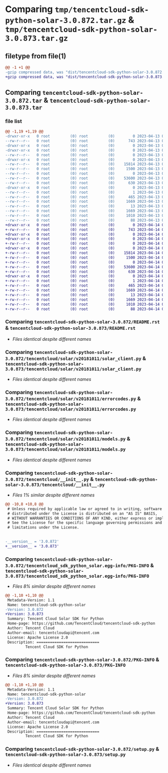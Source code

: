 # Comparing `tmp/tencentcloud-sdk-python-solar-3.0.872.tar.gz` & `tmp/tencentcloud-sdk-python-solar-3.0.873.tar.gz`

## filetype from file(1)

```diff
@@ -1 +1 @@
-gzip compressed data, was "dist/tencentcloud-sdk-python-solar-3.0.872.tar", last modified: Thu Apr 13 00:56:18 2023, max compression
+gzip compressed data, was "dist/tencentcloud-sdk-python-solar-3.0.873.tar", last modified: Fri Apr 14 00:51:24 2023, max compression
```

## Comparing `tencentcloud-sdk-python-solar-3.0.872.tar` & `tencentcloud-sdk-python-solar-3.0.873.tar`

### file list

```diff
@@ -1,19 +1,19 @@
-drwxr-xr-x   0 root         (0) root         (0)        0 2023-04-13 00:56:18.000000 tencentcloud-sdk-python-solar-3.0.872/
--rw-r--r--   0 root         (0) root         (0)      743 2023-04-13 00:56:17.000000 tencentcloud-sdk-python-solar-3.0.872/README.rst
-drwxr-xr-x   0 root         (0) root         (0)        0 2023-04-13 00:56:18.000000 tencentcloud-sdk-python-solar-3.0.872/tencentcloud/
-drwxr-xr-x   0 root         (0) root         (0)        0 2023-04-13 00:56:18.000000 tencentcloud-sdk-python-solar-3.0.872/tencentcloud/solar/
--rw-r--r--   0 root         (0) root         (0)        0 2023-04-13 00:56:17.000000 tencentcloud-sdk-python-solar-3.0.872/tencentcloud/solar/__init__.py
-drwxr-xr-x   0 root         (0) root         (0)        0 2023-04-13 00:56:18.000000 tencentcloud-sdk-python-solar-3.0.872/tencentcloud/solar/v20181011/
--rw-r--r--   0 root         (0) root         (0)    15814 2023-04-13 00:56:17.000000 tencentcloud-sdk-python-solar-3.0.872/tencentcloud/solar/v20181011/solar_client.py
--rw-r--r--   0 root         (0) root         (0)     1500 2023-04-13 00:56:17.000000 tencentcloud-sdk-python-solar-3.0.872/tencentcloud/solar/v20181011/errorcodes.py
--rw-r--r--   0 root         (0) root         (0)        0 2023-04-13 00:56:17.000000 tencentcloud-sdk-python-solar-3.0.872/tencentcloud/solar/v20181011/__init__.py
--rw-r--r--   0 root         (0) root         (0)    53600 2023-04-13 00:56:17.000000 tencentcloud-sdk-python-solar-3.0.872/tencentcloud/solar/v20181011/models.py
--rw-r--r--   0 root         (0) root         (0)      630 2023-04-13 00:56:17.000000 tencentcloud-sdk-python-solar-3.0.872/tencentcloud/__init__.py
-drwxr-xr-x   0 root         (0) root         (0)        0 2023-04-13 00:56:18.000000 tencentcloud-sdk-python-solar-3.0.872/tencentcloud_sdk_python_solar.egg-info/
--rw-r--r--   0 root         (0) root         (0)        1 2023-04-13 00:56:18.000000 tencentcloud-sdk-python-solar-3.0.872/tencentcloud_sdk_python_solar.egg-info/dependency_links.txt
--rw-r--r--   0 root         (0) root         (0)      465 2023-04-13 00:56:18.000000 tencentcloud-sdk-python-solar-3.0.872/tencentcloud_sdk_python_solar.egg-info/SOURCES.txt
--rw-r--r--   0 root         (0) root         (0)     1669 2023-04-13 00:56:18.000000 tencentcloud-sdk-python-solar-3.0.872/tencentcloud_sdk_python_solar.egg-info/PKG-INFO
--rw-r--r--   0 root         (0) root         (0)       13 2023-04-13 00:56:18.000000 tencentcloud-sdk-python-solar-3.0.872/tencentcloud_sdk_python_solar.egg-info/top_level.txt
--rw-r--r--   0 root         (0) root         (0)     1669 2023-04-13 00:56:18.000000 tencentcloud-sdk-python-solar-3.0.872/PKG-INFO
--rw-r--r--   0 root         (0) root         (0)     1010 2023-04-13 00:56:17.000000 tencentcloud-sdk-python-solar-3.0.872/setup.py
--rw-r--r--   0 root         (0) root         (0)       88 2023-04-13 00:56:18.000000 tencentcloud-sdk-python-solar-3.0.872/setup.cfg
+drwxr-xr-x   0 root         (0) root         (0)        0 2023-04-14 00:51:24.000000 tencentcloud-sdk-python-solar-3.0.873/
+-rw-r--r--   0 root         (0) root         (0)      743 2023-04-14 00:51:24.000000 tencentcloud-sdk-python-solar-3.0.873/README.rst
+drwxr-xr-x   0 root         (0) root         (0)        0 2023-04-14 00:51:24.000000 tencentcloud-sdk-python-solar-3.0.873/tencentcloud/
+drwxr-xr-x   0 root         (0) root         (0)        0 2023-04-14 00:51:24.000000 tencentcloud-sdk-python-solar-3.0.873/tencentcloud/solar/
+-rw-r--r--   0 root         (0) root         (0)        0 2023-04-14 00:51:24.000000 tencentcloud-sdk-python-solar-3.0.873/tencentcloud/solar/__init__.py
+drwxr-xr-x   0 root         (0) root         (0)        0 2023-04-14 00:51:24.000000 tencentcloud-sdk-python-solar-3.0.873/tencentcloud/solar/v20181011/
+-rw-r--r--   0 root         (0) root         (0)    15814 2023-04-14 00:51:24.000000 tencentcloud-sdk-python-solar-3.0.873/tencentcloud/solar/v20181011/solar_client.py
+-rw-r--r--   0 root         (0) root         (0)     1500 2023-04-14 00:51:24.000000 tencentcloud-sdk-python-solar-3.0.873/tencentcloud/solar/v20181011/errorcodes.py
+-rw-r--r--   0 root         (0) root         (0)        0 2023-04-14 00:51:24.000000 tencentcloud-sdk-python-solar-3.0.873/tencentcloud/solar/v20181011/__init__.py
+-rw-r--r--   0 root         (0) root         (0)    53600 2023-04-14 00:51:24.000000 tencentcloud-sdk-python-solar-3.0.873/tencentcloud/solar/v20181011/models.py
+-rw-r--r--   0 root         (0) root         (0)      630 2023-04-14 00:51:24.000000 tencentcloud-sdk-python-solar-3.0.873/tencentcloud/__init__.py
+drwxr-xr-x   0 root         (0) root         (0)        0 2023-04-14 00:51:24.000000 tencentcloud-sdk-python-solar-3.0.873/tencentcloud_sdk_python_solar.egg-info/
+-rw-r--r--   0 root         (0) root         (0)        1 2023-04-14 00:51:24.000000 tencentcloud-sdk-python-solar-3.0.873/tencentcloud_sdk_python_solar.egg-info/dependency_links.txt
+-rw-r--r--   0 root         (0) root         (0)      465 2023-04-14 00:51:24.000000 tencentcloud-sdk-python-solar-3.0.873/tencentcloud_sdk_python_solar.egg-info/SOURCES.txt
+-rw-r--r--   0 root         (0) root         (0)     1669 2023-04-14 00:51:24.000000 tencentcloud-sdk-python-solar-3.0.873/tencentcloud_sdk_python_solar.egg-info/PKG-INFO
+-rw-r--r--   0 root         (0) root         (0)       13 2023-04-14 00:51:24.000000 tencentcloud-sdk-python-solar-3.0.873/tencentcloud_sdk_python_solar.egg-info/top_level.txt
+-rw-r--r--   0 root         (0) root         (0)     1669 2023-04-14 00:51:24.000000 tencentcloud-sdk-python-solar-3.0.873/PKG-INFO
+-rw-r--r--   0 root         (0) root         (0)     1010 2023-04-14 00:51:24.000000 tencentcloud-sdk-python-solar-3.0.873/setup.py
+-rw-r--r--   0 root         (0) root         (0)       88 2023-04-14 00:51:24.000000 tencentcloud-sdk-python-solar-3.0.873/setup.cfg
```

### Comparing `tencentcloud-sdk-python-solar-3.0.872/README.rst` & `tencentcloud-sdk-python-solar-3.0.873/README.rst`

 * *Files identical despite different names*

### Comparing `tencentcloud-sdk-python-solar-3.0.872/tencentcloud/solar/v20181011/solar_client.py` & `tencentcloud-sdk-python-solar-3.0.873/tencentcloud/solar/v20181011/solar_client.py`

 * *Files identical despite different names*

### Comparing `tencentcloud-sdk-python-solar-3.0.872/tencentcloud/solar/v20181011/errorcodes.py` & `tencentcloud-sdk-python-solar-3.0.873/tencentcloud/solar/v20181011/errorcodes.py`

 * *Files identical despite different names*

### Comparing `tencentcloud-sdk-python-solar-3.0.872/tencentcloud/solar/v20181011/models.py` & `tencentcloud-sdk-python-solar-3.0.873/tencentcloud/solar/v20181011/models.py`

 * *Files identical despite different names*

### Comparing `tencentcloud-sdk-python-solar-3.0.872/tencentcloud/__init__.py` & `tencentcloud-sdk-python-solar-3.0.873/tencentcloud/__init__.py`

 * *Files 1% similar despite different names*

```diff
@@ -10,8 +10,8 @@
 # Unless required by applicable law or agreed to in writing, software
 # distributed under the License is distributed on an "AS IS" BASIS,
 # WITHOUT WARRANTIES OR CONDITIONS OF ANY KIND, either express or implied.
 # See the License for the specific language governing permissions and
 # limitations under the License.
 
 
-__version__ = '3.0.872'
+__version__ = '3.0.873'
```

### Comparing `tencentcloud-sdk-python-solar-3.0.872/tencentcloud_sdk_python_solar.egg-info/PKG-INFO` & `tencentcloud-sdk-python-solar-3.0.873/tencentcloud_sdk_python_solar.egg-info/PKG-INFO`

 * *Files 8% similar despite different names*

```diff
@@ -1,10 +1,10 @@
 Metadata-Version: 1.1
 Name: tencentcloud-sdk-python-solar
-Version: 3.0.872
+Version: 3.0.873
 Summary: Tencent Cloud Solar SDK for Python
 Home-page: https://github.com/TencentCloud/tencentcloud-sdk-python
 Author: Tencent Cloud
 Author-email: tencentcloudapi@tencent.com
 License: Apache License 2.0
 Description: ============================
         Tencent Cloud SDK for Python
```

### Comparing `tencentcloud-sdk-python-solar-3.0.872/PKG-INFO` & `tencentcloud-sdk-python-solar-3.0.873/PKG-INFO`

 * *Files 8% similar despite different names*

```diff
@@ -1,10 +1,10 @@
 Metadata-Version: 1.1
 Name: tencentcloud-sdk-python-solar
-Version: 3.0.872
+Version: 3.0.873
 Summary: Tencent Cloud Solar SDK for Python
 Home-page: https://github.com/TencentCloud/tencentcloud-sdk-python
 Author: Tencent Cloud
 Author-email: tencentcloudapi@tencent.com
 License: Apache License 2.0
 Description: ============================
         Tencent Cloud SDK for Python
```

### Comparing `tencentcloud-sdk-python-solar-3.0.872/setup.py` & `tencentcloud-sdk-python-solar-3.0.873/setup.py`

 * *Files identical despite different names*

